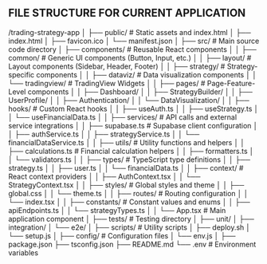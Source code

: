 ## FILE STRUCTURE FOR CURRENT APPLICATION

/trading-strategy-app
│
├── public/                 # Static assets and index.html
│   ├── index.html
│   ├── favicon.ico
│   └── manifest.json
│
├── src/                    # Main source code directory
│   ├── components/         # Reusable React components
│   │   ├── common/         # Generic UI components (Button, Input, etc.)
│   │   ├── layout/         # Layout components (Sidebar, Header, Footer)
│   │   ├── strategy/       # Strategy-specific components
│   │   ├── dataviz/        # Data visualization components
│   │   └── tradingview/    # TradingView Widgets
│
│   ├── pages/              # Page-Feature-Level components
│   │   ├── Dashboard/
│   │   ├── StrategyBuilder/
│   │   ├── UserProfile/
│   │   ├── Authentication/
│   │   └── DataVisualization/
│
│   ├── hooks/              # Custom React hooks
│   │   ├── useAuth.ts
│   │   ├── useStrategy.ts
│   │   └── useFinancialData.ts
│
│   ├── services/           # API calls and external service integrations
│   │   ├── supabase.ts     # Supabase client configuration
│   │   ├── authService.ts
│   │   ├── strategyService.ts
│   │   └── financialDataService.ts
│
│   ├── utils/              # Utility functions and helpers
│   │   ├── calculations.ts     # Financial calculation helpers
│   │   ├── formatters.ts
│   │   └── validators.ts
│
│   ├── types/              # TypeScript type definitions
│   │   ├── strategy.ts
│   │   ├── user.ts
│   │   └── financialData.ts
│
│   ├── context/            # React context providers
│   │   ├── AuthContext.tsx
│   │   └── StrategyContext.tsx
│
│   ├── styles/             # Global styles and theme
│   │   ├── global.css
│   │   └── theme.ts
│
│   ├── routes/             # Routing configuration
│   │   └── index.tsx
│
│   ├── constants/          # Constant values and enums
│   │   ├── apiEndpoints.ts
│   │   └── strategyTypes.ts
│
│   └── App.tsx             # Main application component
│
├── tests/                  # Testing directory
│   ├── unit/
│   ├── integration/
│   └── e2e/
│
├── scripts/                # Utility scripts
│   ├── deploy.sh
│   └── setup.js
│
├── config/                 # Configuration files
│   └── env.js
│
├── package.json
├── tsconfig.json
├── README.md
└── .env                    # Environment variables
